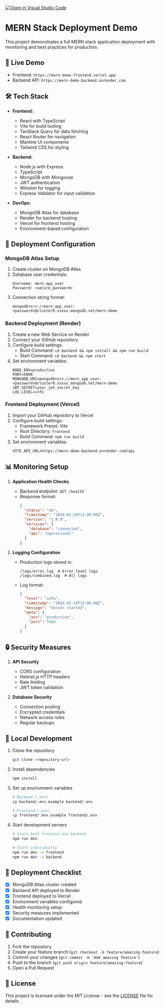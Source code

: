 [![Open in Visual Studio Code](https://classroom.github.com/assets/open-in-vscode-2e0aaae1b6195c2367325f4f02e2d04e9abb55f0b24a779b69b11b9e10269abc.svg)](https://classroom.github.com/online_ide?assignment_repo_id=19980617&assignment_repo_type=AssignmentRepo)

# MERN Stack Deployment Demo

This project demonstrates a full MERN stack application deployment with monitoring and best practices for production.

## 🌟 Live Demo

- Frontend: `https://mern-demo-frontend.vercel.app`
- Backend API: `https://mern-demo-backend.onrender.com`

## 🛠️ Tech Stack

- **Frontend:**
  - React with TypeScript
  - Vite for build tooling
  - TanStack Query for data fetching
  - React Router for navigation
  - Mantine UI components
  - Tailwind CSS for styling

- **Backend:**
  - Node.js with Express
  - TypeScript
  - MongoDB with Mongoose
  - JWT authentication
  - Winston for logging
  - Express Validator for input validation

- **DevOps:**
  - MongoDB Atlas for database
  - Render for backend hosting
  - Vercel for frontend hosting
  - Environment-based configuration

## 🚀 Deployment Configuration

### MongoDB Atlas Setup

1. Create cluster on MongoDB Atlas
2. Database user credentials:
   ```
   Username: mern_app_user
   Password: <secure_password>
   ```
3. Connection string format:
   ```
   mongodb+srv://mern_app_user:<password>@cluster0.xxxxx.mongodb.net/mern-demo
   ```

### Backend Deployment (Render)

1. Create a new Web Service on Render
2. Connect your GitHub repository
3. Configure build settings:
   - Build Command: `cd backend && npm install && npm run build`
   - Start Command: `cd backend && npm start`
4. Set environment variables:
   ```env
   NODE_ENV=production
   PORT=5000
   MONGODB_URI=mongodb+srv://mern_app_user:<password>@cluster0.xxxxx.mongodb.net/mern-demo
   JWT_SECRET=your_jwt_secret_key
   LOG_LEVEL=info
   ```

### Frontend Deployment (Vercel)

1. Import your GitHub repository to Vercel
2. Configure build settings:
   - Framework Preset: Vite
   - Root Directory: `frontend`
   - Build Command: `npm run build`
3. Set environment variables:
   ```env
   VITE_API_URL=https://mern-demo-backend.onrender.com/api
   ```

## 📊 Monitoring Setup

1. **Application Health Checks**
   - Backend endpoint: `GET /health`
   - Response format:
     ```json
     {
       "status": "ok",
       "timestamp": "2024-01-24T12:00:00Z",
       "version": "1.0.0",
       "services": {
         "database": "connected",
         "api": "operational"
       }
     }
     ```

2. **Logging Configuration**
   - Production logs stored in:
     ```
     /logs/error.log  # Error level logs
     /logs/combined.log  # All logs
     ```
   - Log format:
     ```json
     {
       "level": "info",
       "timestamp": "2024-01-24T12:00:00Z",
       "message": "Server started",
       "meta": {
         "env": "production",
         "port": 5000
       }
     }
     ```

## 🔒 Security Measures

1. **API Security**
   - CORS configuration
   - Helmet.js HTTP headers
   - Rate limiting
   - JWT token validation

2. **Database Security**
   - Connection pooling
   - Encrypted credentials
   - Network access rules
   - Regular backups

## 🚦 Local Development

1. Clone the repository
   ```bash
   git clone <repository-url>
   ```

2. Install dependencies
   ```bash
   npm install
   ```

3. Set up environment variables
   ```bash
   # Backend (.env)
   cp backend/.env.example backend/.env
   
   # Frontend (.env)
   cp frontend/.env.example frontend/.env
   ```

4. Start development servers
   ```bash
   # Start both frontend and backend
   npm run dev
   
   # Start individually
   npm run dev -w frontend
   npm run dev -w backend
   ```

## 📝 Deployment Checklist

- [x] MongoDB Atlas cluster created
- [x] Backend API deployed to Render
- [x] Frontend deployed to Vercel
- [x] Environment variables configured
- [x] Health monitoring setup
- [x] Security measures implemented
- [x] Documentation updated

## 🤝 Contributing

1. Fork the repository
2. Create your feature branch (`git checkout -b feature/amazing-feature`)
3. Commit your changes (`git commit -m 'Add amazing feature'`)
4. Push to the branch (`git push origin feature/amazing-feature`)
5. Open a Pull Request

## 📄 License

This project is licensed under the MIT License - see the [LICENSE](LICENSE) file for details. 